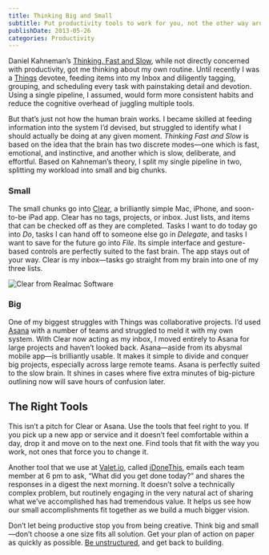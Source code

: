 ```yaml
---
title: Thinking Big and Small
subtitle: Put productivity tools to work for you, not the other way around.
publishDate: 2013-05-26
categories: Productivity
---
```


Daniel Kahneman’s [Thinking, Fast and Slow](http://amzn.com/B00555X8OA), while not directly concerned with productivity, got me thinking about my own routine. Until recently I was a [Things](http://culturedcode.com/things/) devotee, feeding items into my Inbox and diligently tagging, grouping, and scheduling every task with painstaking detail and devotion. Using a single pipeline, I assumed, would form more consistent habits and reduce the cognitive overhead of juggling multiple tools.

But that’s just not how the human brain works. I became skilled at feeding information into the system I’d devised, but struggled to identify what I should actually be doing at any given moment. *Thinking Fast and Slow* is based on the idea that the brain has two discrete modes—one which is fast, emotional, and instinctive, and another which is slow, deliberate, and effortful. Based on Kahneman’s theory, I split my single pipeline in two, splitting my workload into small and big chunks.

### Small
The small chunks go into [Clear](http://www.realmacsoftware.com/clear/), a brilliantly simple Mac, iPhone, and soon-to-be iPad app. Clear has no tags, projects, or inbox. Just lists, and items that can be checked off as they are completed. Tasks I want to do today go into *Do*, tasks I can hand off to someone else go in *Delegate*, and tasks I want to save for the future go into *File*. Its simple interface and gesture-based controls are perfectly suited to the fast brain. The app stays out of your way. Clear is my inbox—tasks go straight from my brain into one of my three lists.

![Clear from Realmac Software](/images/clear.png)

### Big
One of my biggest struggles with Things was collaborative projects. I’d used [Asana](http://asana.com) with a number of teams and struggled to meld it with my own system. With Clear now acting as my inbox, I moved entirely to Asana for large projects and haven’t looked back. Asana—aside from its abysmal mobile app—is brilliantly usable. It makes it simple to divide and conquer big projects, especially across large remote teams. Asana is perfectly suited to the slow brain. It shines in cases where five extra minutes of big-picture outlining now will save hours of confusion later.

## The Right Tools
This isn’t a pitch for Clear or Asana. Use the tools that feel right to you. If you pick up a new app or service and it doesn’t feel comfortable within a day, drop it and move on to the next one. Find tools that fit with the way you work, not ones that force you to change it.

Another tool that we use at [Valet.io](http://valet.io), called [iDoneThis](http://idonethis.com/), emails each team member at 6 pm to ask, “What did you get done today?” and shares the responses in a digest the next morning. It doesn’t solve a technically complex problem, but routinely engaging in the very natural act of sharing what we’ve accomplished has had tremendous value. It helps us see how our small accomplishments fit together as we build a much bigger vision.

Don’t let being productive stop you from being creative. Think big and small—don’t choose a one size fits all solution. Get your plan of action on paper as quickly as possible. [Be unstructured](http://www.fastcompany.com/3009536/leadership-now/why-productive-people-have-empty-schedules), and get back to building.